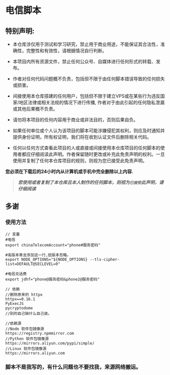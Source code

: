 # 电信脚本
## 特别声明:

* 本仓库涉仅用于测试和学习研究，禁止用于商业用途，不能保证其合法性，准确性，完整性和有效性，请根据情况自行判断。

* 本项目内所有资源文件，禁止任何公众号、自媒体进行任何形式的转载、发布。

* 作者对任何代码问题概不负责，包括但不限于由任何脚本错误导致的任何损失或损害。

* 间接使用本仓库搭建的任何用户，包括但不限于建立VPS或在某些行为违反国家/地区法律或相关法规的情况下进行传播, 作者对于由此引起的任何隐私泄漏或其他后果概不负责。

* 请勿将本项目的任何内容用于商业或非法目的，否则后果自负。

* 如果任何单位或个人认为该项目的脚本可能涉嫌侵犯其权利，则应及时通知并提供身份证明，所有权证明，我们将在收到认证文件后删除相关代码。

* 任何以任何方式查看此项目的人或直接或间接使用本仓库项目的任何脚本的使用者都应仔细阅读此声明。作者保留随时更改或补充此免责声明的权利。一旦使用并复制了任何本仓库项目的规则，则视为您已接受此免责声明。

**您必须在下载后的24小时内从计算机或手机中完全删除以上内容.**  </br>
> ***您使用或者复制了本仓库且本人制作的任何脚本，则视为`已接受`此声明，请仔细阅读***

## 多谢
### 使用方法
```
// 变量
#电信
export chinaTelecomAccount="phone#服务密码"

#高版本青龙添加这一行,低版本忽略。
export NODE_OPTIONS="${NODE_OPTIONS} --tls-cipher-list=DEFAULT@SECLEVEL=0"

#电信兑话费
export jdhf="phone@服务密码&phone2@服务密码"

// 依赖
//删除原来的 httpx
httpx==0.16.1
PyExecJS
pycryptodome
//别的自己缺什么自己装。

//依赖源
//Node 软件包镜像源
https://registry.npmmirror.com
//Python 软件包镜像源
https://mirrors.aliyun.com/pypi/simple/
//Linux 软件包镜像源
https://mirrors.aliyun.com
```

### 脚本不是我写的，有什么问题也不要找我，来源网络搬运。
